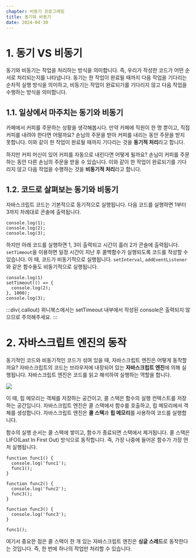 ```yaml
---
chapter: 비동기 프로그래밍
title: 동기와 비동기
date: 2024-04-30
---
```


# 1. 동기 VS 비동기

동기와 비동기는 작업을 처리하는 방식을 의미합니다. 즉, 우리가 작성한 코드가 어떤 순서로 처리되는지를 나타냅니다. 동기는 한 작업이 완료될 때까지 다음 작업을 기다리는 순차적 실행 방식을 의미하고, 비동기는 작업이 완료되기를 기다리지 않고 다음 작업을 수행하는 방식을 의미합니다.

## 1.1. 일상에서 마주치는 동기와 비동기

카페에서 커피를 주문하는 상황을 생각해봅시다. 만약 카페에 직원이 한 명 뿐이고, 직접 커피를 내려야 한다면 어떨까요? 손님의 주문을 받아 커피를 내리는 동안 주문을 받지 못합니다. 이와 같이 한 작업이 완료될 때까지 기다리는 것을 **동기적 처리**라고 합니다.

하지만 커피 머신이 있어 커피를 자동으로 내린다면 어떻게 될까요? 손님이 커피를 주문하는 동안 다른 손님의 주문을 받을 수 있습니다. 이와 같이 한 작업이 완료되기를 기다리지 않고 다음 작업을 수행하는 것을 **비동기적 처리**라고 합니다.

## 1.2. 코드로 살펴보는 동기와 비동기

자바스크립트 코드는 기본적으로 동기적으로 실행됩니다. 다음 코드를 실행하면 1부터 3까지 차례대로 콘솔에 출력됩니다.

```javascript-exec
console.log(1);
console.log(2);
console.log(3);
```

하지만 아래 코드를 실행하면 1, 3이 출력되고 시간이 흘러 2가 콘솔에 출력됩니다. `setTimeout`을 이용하면 일정 시간이 지난 후 콜백함수가 실행되도록 코드를 작성할 수 있습니다. 이 때, 코드가 비동기적으로 실행됩니다. `setInterval`, `addEventListener`와 같은 함수들도 비동기적으로 실행됩니다.

```javascript-exec
console.log(1)
setTimeout(() => {
  console.log(2);
}, 1000);
console.log(3);
```

:::div{.callout}
위니북스에서는 setTimeout 내부에서 작성된 console은 출력되지 않으므로 주의해주세요.
:::

# 2. 자바스크립트 엔진의 동작

동기적인 코드와 비동기적인 코드가 섞여 있을 때, 자바스크립트 엔진은 어떻게 동작할까요? 자바스크립트의 코드는 브라우저에 내장되어 있는 **자바스크립트 엔진**에 의해 실행됩니다. 자바스크립트 엔진은 코드를 읽고 해석하여 실행하는 역할을 합니다.

![](/images/essentials-javascript/chapter09/js-engine.png)

이 때, 힙 메모리는 객체를 저장하는 공간이고, 콜 스택은 함수의 실행 컨텍스트를 저장하는 공간입니다. 자바스크립트 엔진은 콜 스택에서 함수를 호출하고, 힙 메모리에서 객체를 생성합니다. 자바스크립트 엔진은 **콜 스택**과 **힙 메모리**를 사용하여 코드를 실행합니다.

함수의 실행 순서는 콜 스택에 쌓이고, 함수가 종료되면 스택에서 제거됩니다. 콜 스택은 LIFO(Last In First Out) 방식으로 동작합니다. 즉, 가장 나중에 들어온 함수가 가장 먼저 실행됩니다.

```javascipt
function func1() {
  console.log('func1');
  func1();
}

function func2() {
  console.log('func2');
  func3();
}

function func3() {
  console.log('func3');
}

func1();
```

여기서 중요한 점은 콜 스택이 한 개 있는 자바스크립트 엔진은 **싱글 스레드**로 동작한다는 것입니다. 즉, 한 번에 하나의 작업만 처리할 수 있습니다.
